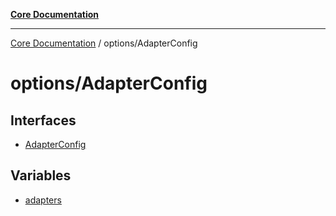 [**Core Documentation**](../../README.md)

***

[Core Documentation](../../README.md) / options/AdapterConfig

# options/AdapterConfig

## Interfaces

- [AdapterConfig](interfaces/AdapterConfig.md)

## Variables

- [adapters](variables/adapters.md)
